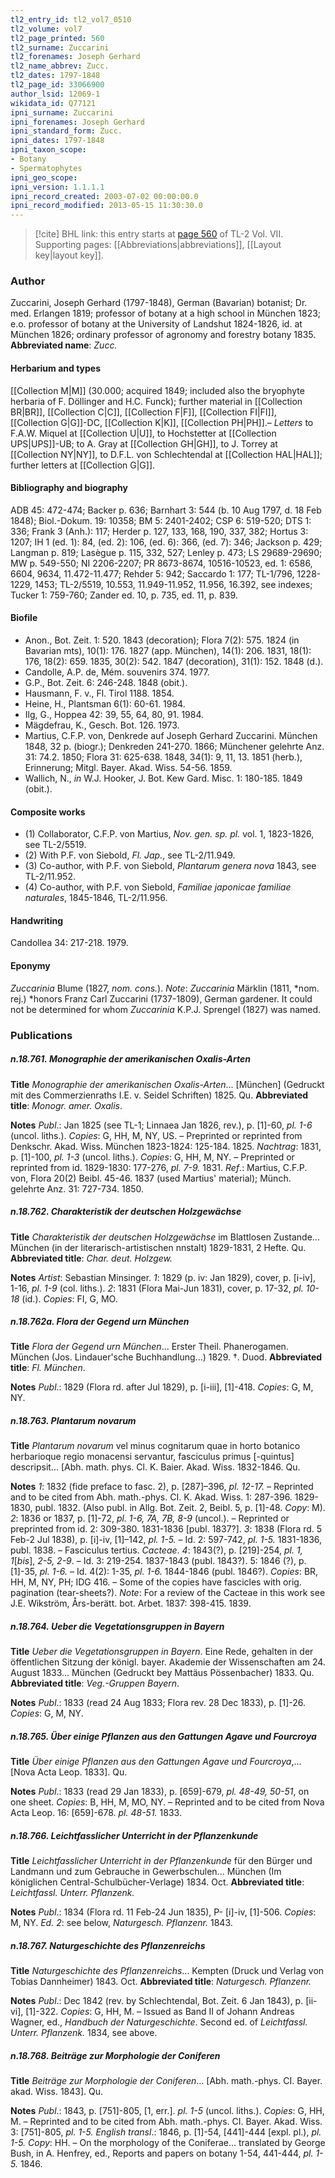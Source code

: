 ```yaml
---
tl2_entry_id: tl2_vol7_0510
tl2_volume: vol7
tl2_page_printed: 560
tl2_surname: Zuccarini
tl2_forenames: Joseph Gerhard
tl2_name_abbrev: Zucc.
tl2_dates: 1797-1848
tl2_page_id: 33066900
author_lsid: 12069-1
wikidata_id: Q77121
ipni_surname: Zuccarini
ipni_forenames: Joseph Gerhard
ipni_standard_form: Zucc.
ipni_dates: 1797-1848
ipni_taxon_scope: 
- Botany
- Spermatophytes
ipni_geo_scope: 
ipni_version: 1.1.1.1
ipni_record_created: 2003-07-02 00:00:00.0
ipni_record_modified: 2013-05-15 11:30:30.0
---
```



> [!cite] BHL link: this entry starts at [page 560](https://www.biodiversitylibrary.org/page/33066900) of TL-2 Vol. VII.
> Supporting pages: [[Abbreviations|abbreviations]], [[Layout key|layout key]].

### Author

Zuccarini, Joseph Gerhard (1797-1848), German (Bavarian) botanist; Dr. med. Erlangen 1819; professor of botany at a high school in München 1823; e.o. professor of botany at the University of Landshut 1824-1826, id. at München 1826; ordinary professor of agronomy and forestry botany 1835. 
**Abbreviated name**: *Zucc.*

#### Herbarium and types

[[Collection M|M]] (30.000; acquired 1849; included also the bryophyte herbaria of F. Döllinger and H.C. Funck); further material in [[Collection BR|BR]], [[Collection C|C]], [[Collection F|F]], [[Collection FI|FI]], [[Collection G|G]]-DC, [[Collection K|K]], [[Collection PH|PH]].– *Letters* to F.A.W. Miquel at [[Collection U|U]], to Hochstetter at [[Collection UPS|UPS]]-UB; to A. Gray at [[Collection GH|GH]], to J. Torrey at [[Collection NY|NY]], to D.F.L. von Schlechtendal at [[Collection HAL|HAL]]; further letters at [[Collection G|G]].

#### Bibliography and biography

ADB 45: 472-474; Backer p. 636; Barnhart 3: 544 (b. 10 Aug 1797, d. 18 Feb 1848); Biol.-Dokum. 19: 10358; BM 5: 2401-2402; CSP 6: 519-520; DTS 1: 336; Frank 3 (Anh.): 117; Herder p. 127, 133, 168, 190, 337, 382; Hortus 3: 1207; IH 1 (ed. 1): 84, (ed. 2): 106, (ed. 6): 366, (ed. 7): 346; Jackson p. 429; Langman p. 819; Lasègue p. 115, 332, 527; Lenley p. 473; LS 29689-29690; MW p. 549-550; NI 2206-2207; PR 8673-8674, 10516-10523, ed. 1: 6586, 6604, 9634, 11.472-11.477; Rehder 5: 942; Saccardo 1: 177; TL-1/796, 1228-1229, 1453; TL-2/5519, 10.553, 11.949-11.952, 11.956, 16.392, see indexes; Tucker 1: 759-760; Zander ed. 10, p. 735, ed. 11, p. 839.

#### Biofile

- Anon., Bot. Zeit. 1: 520. 1843 (decoration); Flora 7(2): 575. 1824 (in Bavarian mts), 10(1): 176. 1827 (app. München), 14(1): 206. 1831, 18(1): 176, 18(2): 659. 1835, 30(2): 542. 1847 (decoration), 31(1): 152. 1848 (d.).
- Candolle, A.P. de, Mém. souvenirs 374. 1977.
- G.P., Bot. Zeit. 6: 246-248. 1848 (obit.).
- Hausmann, F. v., Fl. Tirol 1188. 1854.
- Heine, H., Plantsman 6(1): 60-61. 1984.
- Ilg, G., Hoppea 42: 39, 55, 64, 80, 91. 1984.
- Mägdefrau, K., Gesch. Bot. 126. 1973.
- Martius, C.F.P. von, Denkrede auf Joseph Gerhard Zuccarini. München 1848, 32 p. (biogr.); Denkreden 241-270. 1866; Münchener gelehrte Anz. 31: 74.2. 1850; Flora 31: 625-638. 1848, 34(1): 9, 11, 13. 1851 (herb.), Erinnerung; Mitgl. Bayer. Akad. Wiss. 54-56. 1859.
- Wallich, N., *in* W.J. Hooker, J. Bot. Kew Gard. Misc. 1: 180-185. 1849 (obit.).

#### Composite works

- (1) Collaborator, C.F.P. von Martius, *Nov. gen. sp. pl.* vol. 1, 1823-1826, see TL-2/5519.
- (2) With P.F. von Siebold, *Fl. Jap.*, see TL-2/11.949.
- (3) Co-author, with P.F. von Siebold, *Plantarum genera nova* 1843, see TL-2/11.952.
- (4) Co-author, with P.F. von Siebold, *Familiae japonicae familiae naturales*, 1845-1846, TL-2/11.956.

#### Handwriting

Candollea 34: 217-218. 1979.

#### Eponymy

*Zuccarinia* Blume (1827, *nom. cons.*). *Note*: *Zuccarinia* Märklin (1811, *nom. rej.) *honors Franz Carl Zuccarini (1737-1809), German gardener. It could not be determined for whom *Zuccarinia* K.P.J. Sprengel (1827) was named.

### Publications

##### n.18.761. Monographie der amerikanischen Oxalis-Arten

**Title**
*Monographie der amerikanischen Oxalis-Arten*... \[München\] (Gedruckt mit des Commerzienraths I.E. v. Seidel Schriften) 1825. Qu.
**Abbreviated title**: *Monogr. amer. Oxalis*.

**Notes**
*Publ*.: Jan 1825 (see TL-1; Linnaea Jan 1826, rev.), p. \[1\]-60, *pl. 1-6* (uncol. liths.).
*Copies*: G, HH, M, NY, US. – Preprinted or reprinted from Denkschr. Akad. Wiss. München 1823-1824: 125-184. 1825.
*Nachtrag*: 1831, p. \[1\]-100, *pl. 1-3* (uncol. liths.). *Copies*: G, HH, M, NY. – Preprinted or reprinted from id. 1829-1830: 177-276, *pl. 7-9.* 1831.
*Ref*.: Martius, C.F.P. von, Flora 20(2) Beibl. 45-46. 1837 (used Martius' material); Münch. gelehrte Anz. 31: 727-734. 1850.

##### n.18.762. Charakteristik der deutschen Holzgewächse

**Title**
*Charakteristik der deutschen Holzgewächse* im Blattlosen Zustande... München (in der literarisch-artistischen nnstalt) 1829-1831, 2 Hefte. Qu.
**Abbreviated title**: *Char. deut. Holzgew.*

**Notes**
*Artist*: Sebastian Minsinger.
*1*: 1829 (p. iv: Jan 1829), cover, p. \[i-iv\], 1-16, *pl. 1-9* (col. liths.).
*2*: 1831 (Flora Mai-Jun 1831), cover, p. 17-32, *pl. 10-18* (id.).
*Copies*: FI, G, MO.

##### n.18.762a. Flora der Gegend urn München

**Title**
*Flora der Gegend urn München*... Erster Theil. Phanerogamen. München (Jos. Lindauer'sche Buchhandlung...) 1829. †. Duod.
**Abbreviated title**: *Fl. München*.

**Notes**
*Publ*.: 1829 (Flora rd. after Jul 1829), p. \[i-iii\], \[1\]-418. *Copies*: G, M, NY.

##### n.18.763. Plantarum novarum

**Title**
*Plantarum novarum* vel minus cognitarum quae in horto botanico herbarioque regio monacensi servantur, fasciculus primus \[-quintus\] descripsit... \[Abh. math. phys. Cl. K. Baier. Akad. Wiss. 1832-1846. Qu.

**Notes**
*1*: 1832 (fide preface to fasc. 2), p. \[287\]–396, *pl. 12-17.* – Reprinted and to be cited from Abh. math.-phys. CI. K. Akad. Wiss. 1: 287-396. 1829-1830, publ. 1832. (Also publ. in Allg. Bot. Zeit. 2, Beibl. 5, p. \[1\]-48. *Copy*: M).
*2*: 1836 or 1837, p. \[1\]-72, *pl. 1-6, 7A, 7B, 8-9* (uncol.). – Reprinted or preprinted from id. 2: 309-380. 1831-1836 \[publ. 1837?\].
*3*: 1838 (Flora rd. 5 Feb-2 Jul 1838), p. \[i\]-iv, \[1\]–142, *pl. 1-5.* – Id. 2: 597-742, *pl. 1-5.* 1831-1836, publ. 1838. – Fasciculus tertius. *Cacteae*.
*4*: 1843(?), p. \[219\]-254, *pl. 1, 1*\[*bis*\], *2-5, 2-9*. – Id. 3: 219-254. 1837-1843 (publ. 1843?).
5: 1846 (?), p. \[1\]-35, *pl. 1-6.* – Id. 4(2): 1-35, *pl. 1-6.* 1844-1846 (publ. 1846?).
*Copies*: BR, HH, M, NY, PH; IDG 416. – Some of the copies have fascicles with orig. pagination (tear-sheets?).
*Note*: For a review of the Cacteae in this work see J.E. Wikström, Års-berätt. bot. Arbet. 1837: 398-415. 1839.

##### n.18.764. Ueber die Vegetationsgruppen in Bayern

**Title**
*Ueber die Vegetationsgruppen in Bayern*. Eine Rede, gehalten in der öffentlichen Sitzung der königl. bayer. Akademie der Wissenschaften am 24. August 1833... München (Gedruckt bey Mattäus Pössenbacher) 1833. Qu.
**Abbreviated title**: *Veg.-Gruppen Bayern*.

**Notes**
*Publ*.: 1833 (read 24 Aug 1833; Flora rev. 28 Dec 1833), p. \[1\]-26. *Copies*: G, M, NY.

##### n.18.765. Über einige Pflanzen aus den Gattungen Agave und Fourcroya

**Title**
*Über einige Pflanzen aus den Gattungen Agave und Fourcroya*,... \[Nova Acta Leop. 1833\]. Qu.

**Notes**
*Publ*.: 1833 (read 29 Jan 1833), p. \[659\]-679, *pl. 48-49, 50-51*, on one sheet. *Copies*: B, HH, M, MO, NY. – Reprinted and to be cited from Nova Acta Leop. 16: \[659\]-678.
*pl. 48-51.* 1833.

##### n.18.766. Leichtfasslicher Unterricht in der Pflanzenkunde

**Title**
*Leichtfasslicher Unterricht in der Pflanzenkunde* für den Bürger und Landmann und zum Gebrauche in Gewerbschulen... München (Im königlichen Central-Schulbücher-Verlage) 1834. Oct.
**Abbreviated title**: *Leichtfassl. Unterr. Pflanzenk.*

**Notes**
*Publ*.: 1834 (Flora rd. 11 Feb-24 Jun 1835), P- \[i\]-iv, \[1\]-506. *Copies*: M, NY.
*Ed. 2*: see below, *Naturgesch. Pflanzenr.* 1843.

##### n.18.767. Naturgeschichte des Pflanzenreichs

**Title**
*Naturgeschichte des Pflanzenreichs*... Kempten (Druck und Verlag von Tobias Dannheimer) 1843. Oct.
**Abbreviated title**: *Naturgesch. Pflanzenr.*

**Notes**
*Publ*.: Dec 1842 (rev. by Schlechtendal, Bot. Zeit. 6 Jan 1843), p. \[ii-vi\], \[1\]-322. *Copies*: G, HH, M. – Issued as Band II of Johann Andreas Wagner, ed., *Handbuch der Naturgeschichte*. Second ed. of *Leichtfassl. Unterr. Pflanzenk.* 1834, see above.

##### n.18.768. Beiträge zur Morphologie der Coniferen

**Title**
*Beiträge zur Morphologie der Coniferen*... \[Abh. math.-phys. CI. Bayer. akad. Wiss. 1843\]. Qu.

**Notes**
*Publ*.: 1843, p. \[751\]-805, \[1, err.\]. *pl. 1-5* (uncol. liths.). *Copies*: G, HH, M. – Reprinted and to be cited from Abh. math.-phys. CI. Bayer. Akad. Wiss. 3: \[751\]-805, *pl. 1-5.*
*English transl*.: 1846, p. \[1\]-54, \[441\]-444 \[expl. pl.), *pl. 1-5. Copy*: HH. – On the morphology of the Coniferae... translated by George Bush, in A. Henfrey, ed., Reports and papers on botany 1-54, 441-444, *pl. 1-5.* 1846.

